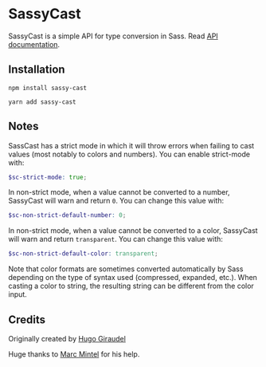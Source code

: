 # SassyCast

SassyCast is a simple API for type conversion in Sass. Read [API documentation](https://sassy-cast.netlify.com/).

## Installation

```
npm install sassy-cast
```

```
yarn add sassy-cast
```

## Notes

SassCast has a strict mode in which it will throw errors when failing to cast values (most notably to colors and numbers). You can enable strict-mode with:

```scss
$sc-strict-mode: true;
```

In non-strict mode, when a value cannot be converted to a number, SassyCast will warn and return `0`. You can change this value with:

```scss
$sc-non-strict-default-number: 0;
```

In non-strict mode, when a value cannot be converted to a color, SassyCast will warn and return `transparent`. You can change this value with:

```scss
$sc-non-strict-default-color: transparent;
```

Note that color formats are sometimes converted automatically by Sass depending on the type of syntax used (compressed, expanded, etc.). When casting a color to string, the resulting string can be different from the color input.

## Credits

Originally created by [Hugo Giraudel](https://github.com/HugoGiraudel)

Huge thanks to [Marc Mintel](http://twitter.com/marcmintel) for his help.

